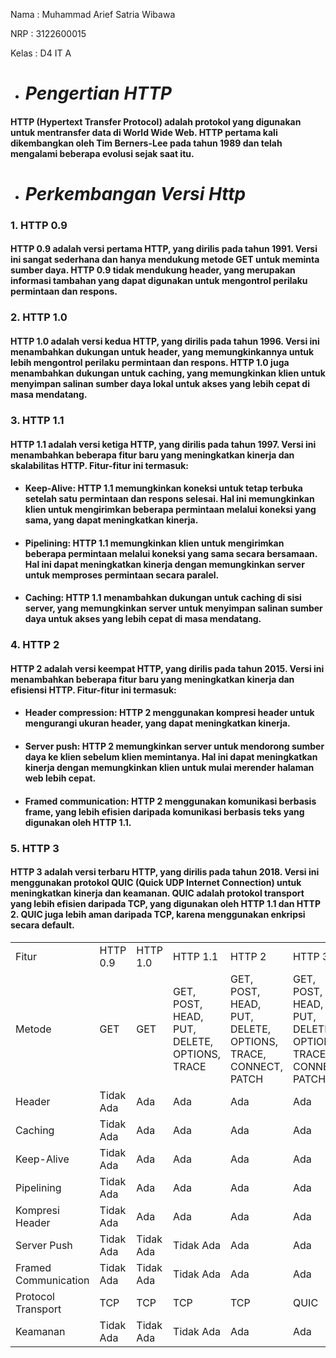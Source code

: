 <p>Nama : Muhammad Arief Satria Wibawa</p>
<p>NRP : 3122600015</p>
<p>Kelas : D4 IT A</p>

- # _Pengertian HTTP_
#### HTTP (Hypertext Transfer Protocol) adalah protokol yang digunakan untuk mentransfer data di World Wide Web. HTTP pertama kali dikembangkan oleh Tim Berners-Lee pada tahun 1989 dan telah mengalami beberapa evolusi sejak saat itu.
- # _Perkembangan Versi Http_
### 1. HTTP 0.9
#### HTTP 0.9 adalah versi pertama HTTP, yang dirilis pada tahun 1991. Versi ini sangat sederhana dan hanya mendukung metode GET untuk meminta sumber daya. HTTP 0.9 tidak mendukung header, yang merupakan informasi tambahan yang dapat digunakan untuk mengontrol perilaku permintaan dan respons.
### 2. HTTP 1.0
#### HTTP 1.0 adalah versi kedua HTTP, yang dirilis pada tahun 1996. Versi ini menambahkan dukungan untuk header, yang memungkinkannya untuk lebih mengontrol perilaku permintaan dan respons. HTTP 1.0 juga menambahkan dukungan untuk caching, yang memungkinkan klien untuk menyimpan salinan sumber daya lokal untuk akses yang lebih cepat di masa mendatang.
### 3. HTTP 1.1
#### HTTP 1.1 adalah versi ketiga HTTP, yang dirilis pada tahun 1997. Versi ini menambahkan beberapa fitur baru yang meningkatkan kinerja dan skalabilitas HTTP. Fitur-fitur ini termasuk:
- #### Keep-Alive: HTTP 1.1 memungkinkan koneksi untuk tetap terbuka setelah satu permintaan dan respons selesai. Hal ini memungkinkan klien untuk mengirimkan beberapa permintaan melalui koneksi yang sama, yang dapat meningkatkan kinerja.
- #### Pipelining: HTTP 1.1 memungkinkan klien untuk mengirimkan beberapa permintaan melalui koneksi yang sama secara bersamaan. Hal ini dapat meningkatkan kinerja dengan memungkinkan server untuk memproses permintaan secara paralel.
- #### Caching: HTTP 1.1 menambahkan dukungan untuk caching di sisi server, yang memungkinkan server untuk menyimpan salinan sumber daya untuk akses yang lebih cepat di masa mendatang.
### 4. HTTP 2
#### HTTP 2 adalah versi keempat HTTP, yang dirilis pada tahun 2015. Versi ini menambahkan beberapa fitur baru yang meningkatkan kinerja dan efisiensi HTTP. Fitur-fitur ini termasuk:
- #### Header compression: HTTP 2 menggunakan kompresi header untuk mengurangi ukuran header, yang dapat meningkatkan kinerja.
- #### Server push: HTTP 2 memungkinkan server untuk mendorong sumber daya ke klien sebelum klien memintanya. Hal ini dapat meningkatkan kinerja dengan memungkinkan klien untuk mulai merender halaman web lebih cepat.
- #### Framed communication: HTTP 2 menggunakan komunikasi berbasis frame, yang lebih efisien daripada komunikasi berbasis teks yang digunakan oleh HTTP 1.1.
### 5. HTTP 3
#### HTTP 3 adalah versi terbaru HTTP, yang dirilis pada tahun 2018. Versi ini menggunakan protokol QUIC (Quick UDP Internet Connection) untuk meningkatkan kinerja dan keamanan. QUIC adalah protokol transport yang lebih efisien daripada TCP, yang digunakan oleh HTTP 1.1 dan HTTP 2. QUIC juga lebih aman daripada TCP, karena menggunakan enkripsi secara default.

<table>
    <tr>
        <td>Fitur</td>
        <td>HTTP 0.9</td>
        <td>HTTP 1.0</td>
        <td>HTTP 1.1</td>
        <td>HTTP 2</td>
        <td>HTTP 3</td>
    </tr>
    <tr>
        <td>Metode</td>
        <td>GET</td>
        <td>GET</td>
        <td>GET, POST, HEAD, PUT, DELETE, OPTIONS, TRACE</td>
        <td>GET, POST, HEAD, PUT, DELETE, OPTIONS, TRACE, CONNECT, PATCH</td>
        <td>GET, POST, HEAD, PUT, DELETE, OPTIONS, TRACE, CONNECT, PATCH</td>
    </tr>
    <tr>
        <td>Header</td>
        <td>Tidak Ada</td>
        <td>Ada</td>
        <td>Ada</td>
        <td>Ada</td>
        <td>Ada</td>
    </tr>
    <tr>
        <td>Caching</td>
        <td>Tidak Ada</td>
        <td>Ada</td>
        <td>Ada</td>
        <td>Ada</td>
        <td>Ada</td>
    </tr>
    <tr>
        <td>Keep-Alive</td>
        <td>Tidak Ada</td>
        <td>Ada</td>
        <td>Ada</td>
        <td>Ada</td>
        <td>Ada</td>
    </tr>
    <tr>
        <td>Pipelining</td>
        <td>Tidak Ada</td>
        <td>Ada</td>
        <td>Ada</td>
        <td>Ada</td>
        <td>Ada</td>
    </tr>
    <tr>
        <td>Kompresi Header</td>
        <td>Tidak Ada</td>
        <td>Ada</td>
        <td>Ada</td>
        <td>Ada</td>
        <td>Ada</td>
    </tr>
    <tr>
        <td>Server Push</td>
        <td>Tidak Ada</td>
        <td>Tidak Ada</td>
        <td>Tidak Ada</td>
        <td>Ada</td>
        <td>Ada</td>
    </tr>
    <tr>
        <td>Framed Communication</td>
        <td>Tidak Ada</td>
        <td>Tidak Ada</td>
        <td>Tidak Ada</td>
        <td>Ada</td>
        <td>Ada</td>
    </tr>
    <tr>
        <td>Protocol Transport</td>
        <td>TCP</td>
        <td>TCP</td>
        <td>TCP</td>
        <td>TCP</td>
        <td>QUIC</td>
    </tr>
    <tr>
        <td>Keamanan</td>
        <td>Tidak Ada</td>
        <td>Tidak Ada</td>
        <td>Tidak Ada</td>
        <td>Ada</td>
        <td>Ada</td>
    </tr>
  </table>